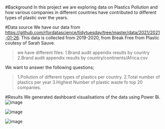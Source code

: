 #Background
In this project we are exploring data on Plastics Pollution and how various companies in different countries have contributed to different types of plastic over the years.

#Data source
We have our data from https://github.com/rfordatascience/tidytuesday/tree/master/data/2021/2021-01-26. This data is collected from 2019-2020, from Break Free from Plastic coutesy of Sarah Sauve.
>we have different files:
>1.Brand audit appendix results by country
>2.Brand audit appendix results by country/continents/Africa.csv

We want to answer the following questions;
>1.Pollution of different types of plastics per country.
>2.Total number of plastics per year
>3.Highest Number of plastic waste fo top 20 companies. 



#Results
We generated dashboard visualisations of the data using Power Bi.
![image](https://github.com/user-attachments/assets/ab1dd574-f390-415e-ad2d-4db8ab51260a)

![image](https://github.com/user-attachments/assets/f222fd71-3c33-4ed9-bb55-4545bcd4eb70)

![image](https://github.com/user-attachments/assets/dd96a96e-42c3-421e-a58e-74ab8ef6003a)

